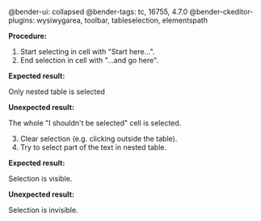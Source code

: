 @bender-ui: collapsed
@bender-tags: tc, 16755, 4.7.0
@bender-ckeditor-plugins: wysiwygarea, toolbar, tableselection, elementspath

**Procedure:**

1. Start selecting in cell with "Start here…".
2. End selection in cell with "…and go here".

**Expected result:**

Only nested table is selected

**Unexpected result:**

The whole "I shouldn't be selected" cell is selected.

3. Clear selection (e.g. clicking outside the table).
4. Try to select part of the text in nested table.

**Expected result:**

Selection is visible.

**Unexpected result:**

Selection is invisible.
